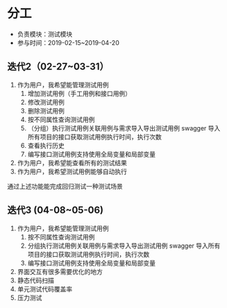 # 分工

* 负责模块：测试模块
* 参与时间：2019-02-15~2019-04-20

## 迭代2（02-27~03-31）

1. 作为用户，我希望能管理测试用例
    1. 增加测试用例（手工用例和接口用例）
    2. 修改测试用例
    3. 删除测试用例
    4. 按不同属性查询测试用例
    5. （分组）执行测试用例关联用例与需求导入导出测试用例 swagger 导入所有项目的接口获取测试用例执行时间，执行次数
    6. 查看执行历史
    7. 编写接口测试用例支持使用全局变量和局部变量
2. 作为用户，我希望能查看所有的测试结果
3. 作为用户，我希望测试用例能够自动执行

通过上述功能能完成回归测试一种测试场景

## 迭代3 (04-08~05-06)

1. 作为用户，我希望能管理测试用例
    1. 按不同属性查询测试用例
    2. 分组执行测试用例关联用例与需求导入导出测试用例 swagger 导入所有项目的接口获取测试用例执行时间，执行次数
    3. 编写接口测试用例支持使用全局变量和局部变量
2. 界面交互有很多需要优化的地方
3. 静态代码扫描
4. 单元测试代码覆盖率
5. 压力测试
